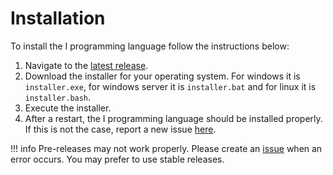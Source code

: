 # Installation

To install the I programming language follow the instructions below:

1. Navigate to the [latest release](https://github.com/I-Language-Development/I-language-rust/releases/latest).
2. Download the installer for your operating system. For windows it is `installer.exe`, for windows server it is `installer.bat` and for linux it is `installer.bash`.
3. Execute the installer.
4. After a restart, the I programming language should be installed properly. If this is not the case, report a new issue [here](https://github.com/I-Language-Development/I-language-rust/issues).

!!! info
    Pre-releases may not work properly. Please create an [issue](https://github.com/I-Language-Development/I-language-rust/issues) when an error occurs. You may prefer to use stable releases.
